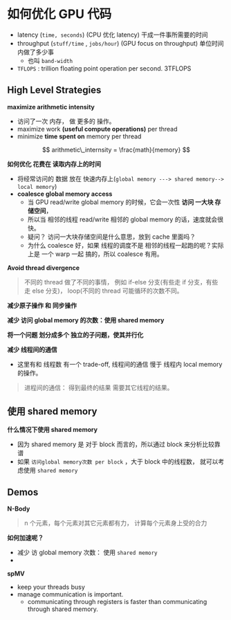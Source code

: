 # 如何优化 GPU 代码



* latency (`time, seconds`) (CPU 优化 latency) 干成一件事所需要的时间
* throughput  (`stuff/time` , `jobs/hour`) (GPU focus on throughput) 单位时间内做了多少事
  * 也叫 `band-width`
* `TFLOPS` : trillion floating point operation per second.   3TFLOPS




## High Level Strategies

**maximize arithmetic intensity**
* 访问了一次 内存， 做 更多的 操作。
* maximize work **(useful compute operations)**  per thread
* minimize **time spent on** memory per thread

$$
arithmetic\_internsity = \frac{math}{memory}
$$

**如何优化 花费在 读取内存上的时间**

* 将经常访问的 数据 放在 快速内存上(`global memory ---> shared memory--> local memory`)
* **coalesce global memory access**
  * 当 GPU read/write global memory 的时候，它会一次性 **访问 一大块  存储空间**，
  * 所以当 相邻的线程 read/write 相邻的 global memory 的话，速度就会很快。
  * 疑问？ 访问一大块存储空间是什么意思，放到 cache 里面吗？ 
  * 为什么 coalesce 好，如果 线程的调度不是 相邻的线程一起跑的呢？实际上是 一个 warp 一起 搞的，所以 coalesce 有用。




**Avoid thread divergence**

> 不同的 thread 做了不同的事情， 例如 if-else 分支(有些走 if 分支，有些 走 else 分支)， loop(不同的 thread 可能循环的次数不同。



**减少原子操作 和 同步操作**



**减少 访问 global memory 的次数：使用 shared memory**



**将一个问题 划分成多个 独立的子问题，使其并行化**

**减少 线程间的通信**

- 这里有和 线程数 有一个 trade-off,  线程间的通信 慢于 线程内  local memory 的操作。

> 进程间的通信： 得到最终的结果 需要其它线程的结果。



## 使用 shared memory

**什么情况下使用 shared memory**

* 因为 shared memory 是 对于 block 而言的，所以通过 block 来分析比较靠谱
* 如果 `访问global memory次数 per block` ，大于 block 中的线程数，    就可以考虑使用 `shared memory`








## Demos

**N-Body**

> n 个元素，每个元素对其它元素都有力， 计算每个元素身上受的合力

**如何加速呢？**

* 减少 访 global memory 次数： 使用 `shared memory`
* ​

**spMV**

* keep your threads busy
* manage communication is important. 
  * communicating through registers is faster than communicating through shared memory.



